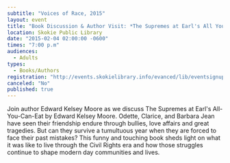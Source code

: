 ```yaml
---
subtitle: "Voices of Race, 2015"
layout: event
title: "Book Discussion & Author Visit: *The Supremes at Earl's All You Can Eat*"
location: Skokie Public Library
date: "2015-02-04 02:00:00 -0600"
times: "7:00 p.m"
audiences: 
  - Adults
types: 
  - Books/Authors
registration: "http://events.skokielibrary.info/evanced/lib/eventsignup.asp?ID=21099"
canceled: "No"
published: true
---
```


Join author Edward Kelsey Moore as we discuss The Supremes at Earl's All-You-Can-Eat by Edward Kelsey Moore. Odette, Clarice, and Barbara Jean have seen their friendship endure through bullies, love affairs and great tragedies. But can they survive a tumultuous year when they are forced to face their past mistakes? This funny and touching book sheds light on what it was like to live through the Civil Rights era and how those struggles continue to shape modern day communities and lives.